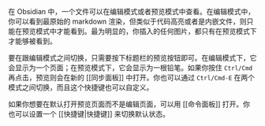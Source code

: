 在 Obsidian 中，一个文件可以在编辑模式或者预览模式中查看。在编辑模式中，你可以看到最原始的 markdown 渲染，但类似于代码高亮或者是内嵌文件，则只能在预览模式中才能看到。最为明显的，你插入的任何图片，都只有在预览模式下才能够被看到。

要在跟编辑模式之间切换，只需要按下标题栏的预览按钮即可。在编辑模式下，它会显示为一个页面；在预览模式下，它会显示为一根铅笔。如果你按住 `Ctrl/Cmd` 再点击，预览则会在新的 [[同步面板]] 中打开。你也可以通过 `Ctrl/Cmd-E` 在两个模式之间切换，而且这个快捷键也可以自定义。

如果你想要在默认打开预览页面而不是编辑页面，可以用 [[命令面板]] 打开。你也可以设置一个 [[快捷键|快捷键]] 来切换默认状态。
